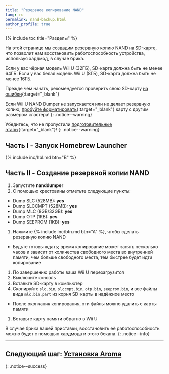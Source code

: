 ```yaml
---
title: "Резервное копирование NAND"
lang: ru
permalink: nand-backup.html
author_profile: true
---
```


{% include toc title="Разделы" %}

На этой странице мы создадим резервную копию NAND на SD-карте, что позволит нам восстановить работоспособность устройства, используя хардмод, в случае брика.

Если у вас чёрная модель Wii U (32ГБ), SD-карта должна быть не менее 64ГБ. Если у вас белая модель Wii U (8ГБ), SD-карта должна быть не менее 16ГБ.

Прежде чем начать, рекомендуется проверить свою SD-карту [на ошибки](https://customfw.xyz/test_sd){:target="_blank"}

Если Wii U NAND Dumper не запускается или не делает резервную копию, [пробуйте форматировать](https://customfw.xyz/format_sd){:target="_blank"} карту с другим размером кластера!
{: .notice--warning}

Убедитесь, что не пропустили [подготовительные этапы](get-started){:target="_blank"}!
{: .notice--warning}

## Часть I - Запуск Homebrew Launcher

{% include inc/hbl.md btn="B" %}

## Часть II - Создание резервной копии NAND

1. Запустите **nanddumper**
1. С помощью крестовины отметьте следующие пункты:
  + Dump SLC (528MB): **yes**
  + Dump SLCCMPT (528MB): **yes**
  + Dump MLC (8GB/32GB): **yes**
  + Dump OTP (1KB): **yes**
  + Dump SEEPROM (1KB): **yes**
1. Нажмите {% include inc/btn.md btn="A" %}, чтобы сделать резервную копию NAND
  + Будьте готовы ждать; время копирование может занять несколько часов и зависит от количества свободного места во внутренней памяти, чем больше свободного места, тем быстрее будет идти копирование
1. По завершению работы ваша Wii U перезагрузится
1. Выключите консоль
1. Вставьте SD-карту в компьютер
1. Скопируйте `slc.bin`, `slccmpt.bin`, `otp.bin`, `seeprom.bin`, и все файлы вида `mlc.bin.part` из корня SD-карты в надёжное место
  * После окончания копирования, эти файлы можно удалить с карты памяти
1. Вставьте карту памяти обратно в Wii U

В случае брика вашей приставки, восстановить её работоспособность можно будет с помощью хардмода и этого бекапа.
{: .notice--info}



___

## Следующий шаг: [Установка Aroma](aroma)
{: .notice--success}